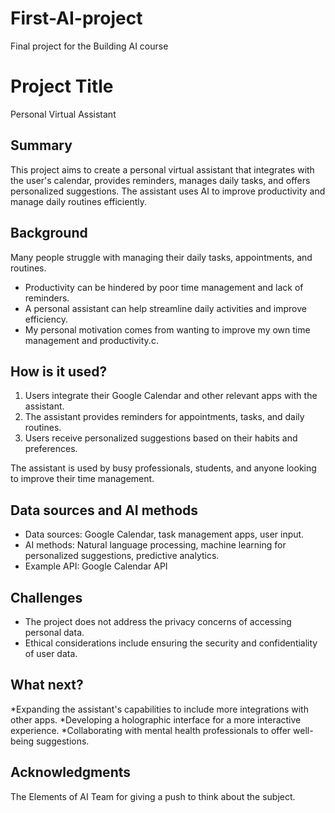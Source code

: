 # First-AI-project

Final project for the Building AI course

# Project Title

Personal Virtual Assistant

## Summary

This project aims to create a personal virtual assistant that integrates with the user's calendar, provides reminders, manages daily tasks, and offers personalized suggestions. The assistant uses AI to improve productivity and manage daily routines efficiently.

## Background

Many people struggle with managing their daily tasks, appointments, and routines.
* Productivity can be hindered by poor time management and lack of reminders.
* A personal assistant can help streamline daily activities and improve efficiency.
* My personal motivation comes from wanting to improve my own time management and productivity.c.

## How is it used?

1. Users integrate their Google Calendar and other relevant apps with the assistant.
2. The assistant provides reminders for appointments, tasks, and daily routines.
3. Users receive personalized suggestions based on their habits and preferences.

The assistant is used by busy professionals, students, and anyone looking to improve their time management.


## Data sources and AI methods

* Data sources: Google Calendar, task management apps, user input.
* AI methods: Natural language processing, machine learning for personalized suggestions, predictive analytics.
* Example API: Google Calendar API


## Challenges

* The project does not address the privacy concerns of accessing personal data.
* Ethical considerations include ensuring the security and confidentiality of user data.

## What next?

*Expanding the assistant's capabilities to include more integrations with other apps.
*Developing a holographic interface for a more interactive experience.
*Collaborating with mental health professionals to offer well-being suggestions.

## Acknowledgments

The Elements of AI Team for giving a push to think about the subject.
